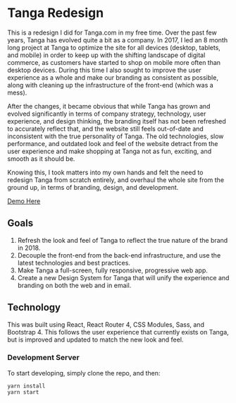 # Tanga Redesign
This is a redesign I did for Tanga.com in my free time. Over the past few years, Tanga has evolved quite a bit as a company. In 2017, I led an 8 month long project at Tanga to optimize the site for all devices (desktop, tablets, and mobile) in order to keep up with the shifting landscape of digital commerce, as customers have started to shop on mobile more often than desktop devices. During this time I also sought to improve the user experience as a whole and make our branding as consistent as possible, along with cleaning up the infrastructure of the front-end (which was a mess).

After the changes, it became obvious that while Tanga has grown and evolved significantly in terms of company strategy, technology, user experience, and design thinking, the branding itself has not been refreshed to accurately reflect that, and the website still feels out-of-date and inconsistent with the true personality of Tanga. The old technologies, slow performance, and outdated look and feel of the website detract from the user experience and make shopping at Tanga not as fun, exciting, and smooth as it should be.

Knowing this, I took matters into my own hands and felt the need to redesign Tanga from scratch entirely, and overhaul the whole site from the ground up, in terms of branding, design, and development.

[Demo Here](https://tanga-redesign.vercel.app)

## Goals

1. Refresh the look and feel of Tanga to reflect the true nature of the brand in 2018.
2. Decouple the front-end from the back-end infrastructure, and use the latest technologies and best practices.
3. Make Tanga a full-screen, fully responsive, progressive web app.
4. Create a new Design System for Tanga that will unify the experience and branding on both the web and in email.

## Technology
This was built using React, React Router 4, CSS Modules, Sass, and Bootstrap 4. This follows the user experience that currently exists on Tanga, but is improved and updated to match the new look and feel.

### Development Server
To start developing, simply clone the repo, and then:
```
yarn install
yarn start
```
